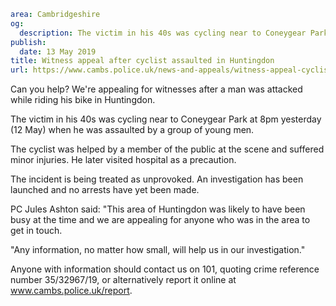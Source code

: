 ```yaml
area: Cambridgeshire
og:
  description: The victim in his 40s was cycling near to Coneygear Park at about 8pm on 12 May
publish:
  date: 13 May 2019
title: Witness appeal after cyclist assaulted in Huntingdon
url: https://www.cambs.police.uk/news-and-appeals/witness-appeal-cyclist-assaulted-huntingdon
```

Can you help? We're appealing for witnesses after a man was attacked while riding his bike in Huntingdon.

The victim in his 40s was cycling near to Coneygear Park at 8pm yesterday (12 May) when he was assaulted by a group of young men.

The cyclist was helped by a member of the public at the scene and suffered minor injuries. He later visited hospital as a precaution.

The incident is being treated as unprovoked. An investigation has been launched and no arrests have yet been made.

PC Jules Ashton said: "This area of Huntingdon was likely to have been busy at the time and we are appealing for anyone who was in the area to get in touch.

"Any information, no matter how small, will help us in our investigation."

Anyone with information should contact us on 101, quoting crime reference number 35/32967/19, or alternatively report it online at www.cambs.police.uk/report.
